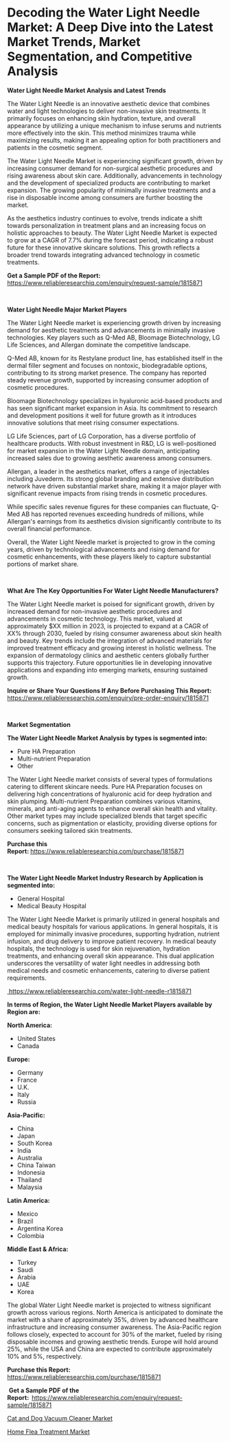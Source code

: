 <p><h1>Decoding the Water Light Needle Market: A Deep Dive into the Latest Market Trends, Market Segmentation, and Competitive Analysis</h1></p><p><strong>Water Light Needle Market Analysis and Latest Trends</strong></p>
<p><p>The Water Light Needle is an innovative aesthetic device that combines water and light technologies to deliver non-invasive skin treatments. It primarily focuses on enhancing skin hydration, texture, and overall appearance by utilizing a unique mechanism to infuse serums and nutrients more effectively into the skin. This method minimizes trauma while maximizing results, making it an appealing option for both practitioners and patients in the cosmetic segment.</p><p>The Water Light Needle Market is experiencing significant growth, driven by increasing consumer demand for non-surgical aesthetic procedures and rising awareness about skin care. Additionally, advancements in technology and the development of specialized products are contributing to market expansion. The growing popularity of minimally invasive treatments and a rise in disposable income among consumers are further boosting the market.</p><p>As the aesthetics industry continues to evolve, trends indicate a shift towards personalization in treatment plans and an increasing focus on holistic approaches to beauty. The Water Light Needle Market is expected to grow at a CAGR of 7.7% during the forecast period, indicating a robust future for these innovative skincare solutions. This growth reflects a broader trend towards integrating advanced technology in cosmetic treatments.</p></p>
<p><strong>Get a Sample PDF of the Report:&nbsp;</strong> <a href="https://www.reliableresearchiq.com/enquiry/request-sample/1815871?utm_campaign=973&utm_medium=2&utm_source=Github&utm_content=ia&utm_term=07022025&utm_id=water-light-needle">https://www.reliableresearchiq.com/enquiry/request-sample/1815871</a></p>
<p>&nbsp;</p>
<p><strong>Water Light Needle Major Market Players</strong></p>
<p><p>The Water Light Needle market is experiencing growth driven by increasing demand for aesthetic treatments and advancements in minimally invasive technologies. Key players such as Q-Med AB, Bloomage Biotechnology, LG Life Sciences, and Allergan dominate the competitive landscape.</p><p>Q-Med AB, known for its Restylane product line, has established itself in the dermal filler segment and focuses on nontoxic, biodegradable options, contributing to its strong market presence. The company has reported steady revenue growth, supported by increasing consumer adoption of cosmetic procedures.</p><p>Bloomage Biotechnology specializes in hyaluronic acid-based products and has seen significant market expansion in Asia. Its commitment to research and development positions it well for future growth as it introduces innovative solutions that meet rising consumer expectations.</p><p>LG Life Sciences, part of LG Corporation, has a diverse portfolio of healthcare products. With robust investment in R&D, LG is well-positioned for market expansion in the Water Light Needle domain, anticipating increased sales due to growing aesthetic awareness among consumers.</p><p>Allergan, a leader in the aesthetics market, offers a range of injectables including Juvederm. Its strong global branding and extensive distribution network have driven substantial market share, making it a major player with significant revenue impacts from rising trends in cosmetic procedures.</p><p>While specific sales revenue figures for these companies can fluctuate, Q-Med AB has reported revenues exceeding hundreds of millions, while Allergan's earnings from its aesthetics division significantly contribute to its overall financial performance.</p><p>Overall, the Water Light Needle market is projected to grow in the coming years, driven by technological advancements and rising demand for cosmetic enhancements, with these players likely to capture substantial portions of market share.</p></p>
<p>&nbsp;</p>
<p><strong>What Are The Key Opportunities For Water Light Needle Manufacturers?</strong></p>
<p><p>The Water Light Needle market is poised for significant growth, driven by increased demand for non-invasive aesthetic procedures and advancements in cosmetic technology. This market, valued at approximately $XX million in 2023, is projected to expand at a CAGR of XX% through 2030, fueled by rising consumer awareness about skin health and beauty. Key trends include the integration of advanced materials for improved treatment efficacy and growing interest in holistic wellness. The expansion of dermatology clinics and aesthetic centers globally further supports this trajectory. Future opportunities lie in developing innovative applications and expanding into emerging markets, ensuring sustained growth.</p></p>
<p><strong>Inquire or Share Your Questions If Any Before Purchasing This Report:</strong> <a href="https://www.reliableresearchiq.com/enquiry/pre-order-enquiry/1815871?utm_campaign=973&utm_medium=2&utm_source=Github&utm_content=ia&utm_term=07022025&utm_id=water-light-needle">https://www.reliableresearchiq.com/enquiry/pre-order-enquiry/1815871</a></p>
<p>&nbsp;</p>
<p><strong>Market Segmentation</strong></p>
<p><strong>The Water Light Needle Market Analysis by types is segmented into:</strong></p>
<p><ul><li>Pure HA Preparation</li><li>Multi-nutrient Preparation</li><li>Other</li></ul></p>
<p><p>The Water Light Needle market consists of several types of formulations catering to different skincare needs. Pure HA Preparation focuses on delivering high concentrations of hyaluronic acid for deep hydration and skin plumping. Multi-nutrient Preparation combines various vitamins, minerals, and anti-aging agents to enhance overall skin health and vitality. Other market types may include specialized blends that target specific concerns, such as pigmentation or elasticity, providing diverse options for consumers seeking tailored skin treatments.</p></p>
<p><strong>Purchase this Report:&nbsp;</strong><a href="https://www.reliableresearchiq.com/purchase/1815871?utm_campaign=973&utm_medium=2&utm_source=Github&utm_content=ia&utm_term=07022025&utm_id=water-light-needle">https://www.reliableresearchiq.com/purchase/1815871</a></p>
<p>&nbsp;</p>
<p><strong>The Water Light Needle Market Industry Research by Application is segmented into:</strong></p>
<p><ul><li>General Hospital</li><li>Medical Beauty Hospital</li></ul></p>
<p><p>The Water Light Needle Market is primarily utilized in general hospitals and medical beauty hospitals for various applications. In general hospitals, it is employed for minimally invasive procedures, supporting hydration, nutrient infusion, and drug delivery to improve patient recovery. In medical beauty hospitals, the technology is used for skin rejuvenation, hydration treatments, and enhancing overall skin appearance. This dual application underscores the versatility of water light needles in addressing both medical needs and cosmetic enhancements, catering to diverse patient requirements.</p></p>
<p><a href="https://www.reliableresearchiq.com/water-light-needle-r1815871?utm_campaign=973&utm_medium=2&utm_source=Github&utm_content=ia&utm_term=07022025&utm_id=water-light-needle">&nbsp;https://www.reliableresearchiq.com/water-light-needle-r1815871</a></p>
<p><strong>In terms of Region, the Water Light Needle Market Players available by Region are:</strong></p>
<p>
    <p> <strong> North America: </strong>
        <ul>
            <li>United States</li>
            <li>Canada</li>
        </ul>
        </p> 
    <p> <strong> Europe: </strong>
        <ul>
            <li>Germany</li>
            <li>France</li>
            <li>U.K.</li>
            <li>Italy</li>
            <li>Russia</li>
        </ul>
        </p> 
    <p> <strong> Asia-Pacific: </strong>
        <ul>
            <li>China</li>
            <li>Japan</li>
            <li>South Korea</li>
            <li>India</li>
            <li>Australia</li>
            <li>China Taiwan</li>
            <li>Indonesia</li>
            <li>Thailand</li>
            <li>Malaysia</li>
        </ul>
        </p> 
    <p> <strong> Latin America: </strong>
        <ul>
            <li>Mexico</li>
            <li>Brazil</li>
            <li>Argentina Korea</li>
            <li>Colombia</li>
        </ul>
        </p> 
    <p> <strong> Middle East & Africa: </strong>
        <ul>
            <li>Turkey</li>
            <li>Saudi</li>
            <li>Arabia</li>
            <li>UAE</li>
            <li>Korea</li>
        </ul>
    </p>
    </p>
<p><p>The global Water Light Needle market is projected to witness significant growth across various regions. North America is anticipated to dominate the market with a share of approximately 35%, driven by advanced healthcare infrastructure and increasing consumer awareness. The Asia-Pacific region follows closely, expected to account for 30% of the market, fueled by rising disposable incomes and growing aesthetic trends. Europe will hold around 25%, while the USA and China are expected to contribute approximately 10% and 5%, respectively.</p></p>
<p><strong>Purchase this Report: </strong><a href="https://www.reliableresearchiq.com/purchase/1815871?utm_campaign=973&utm_medium=2&utm_source=Github&utm_content=ia&utm_term=07022025&utm_id=water-light-needle">https://www.reliableresearchiq.com/purchase/1815871</a></p>
<p>&nbsp;<strong>Get a Sample PDF of the Report:&nbsp;&nbsp;</strong><a href="https://www.reliableresearchiq.com/enquiry/request-sample/1815871?utm_campaign=973&utm_medium=2&utm_source=Github&utm_content=ia&utm_term=07022025&utm_id=water-light-needle">https://www.reliableresearchiq.com/enquiry/request-sample/1815871</a></p>
<p><strong></strong></p>
<p><p><a href="https://github.com/alatoeve/Market-Research-Report-List-1/blob/main/cat-and-dog-vacuum-cleaner-market.md?utm_campaign=973&utm_medium=2&utm_source=Github&utm_content=ia&utm_term=07022025&utm_id=water-light-needle">Cat and Dog Vacuum Cleaner Market</a></p><p><a href="https://github.com/achuoheatly/Market-Research-Report-List-1/blob/main/home-flea-treatment-market.md?utm_campaign=973&utm_medium=2&utm_source=Github&utm_content=ia&utm_term=07022025&utm_id=water-light-needle">Home Flea Treatment Market</a></p></p>
